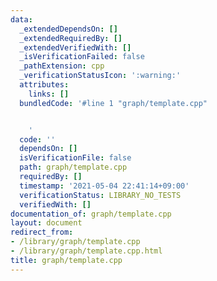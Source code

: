 ```yaml
---
data:
  _extendedDependsOn: []
  _extendedRequiredBy: []
  _extendedVerifiedWith: []
  _isVerificationFailed: false
  _pathExtension: cpp
  _verificationStatusIcon: ':warning:'
  attributes:
    links: []
  bundledCode: '#line 1 "graph/template.cpp"


    '
  code: ''
  dependsOn: []
  isVerificationFile: false
  path: graph/template.cpp
  requiredBy: []
  timestamp: '2021-05-04 22:41:14+09:00'
  verificationStatus: LIBRARY_NO_TESTS
  verifiedWith: []
documentation_of: graph/template.cpp
layout: document
redirect_from:
- /library/graph/template.cpp
- /library/graph/template.cpp.html
title: graph/template.cpp
---
```

